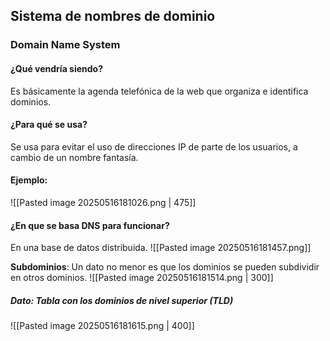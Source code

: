 ## Sistema de nombres de dominio
### Domain Name System

#### ¿Qué vendría siendo?
Es básicamente la agenda telefónica de la web que organiza e identifica dominios.
#### ¿Para qué se usa?
Se usa para evitar el uso de direcciones IP de parte de los usuarios, a cambio de un nombre fantasía.

#### Ejemplo:
![[Pasted image 20250516181026.png | 475]]
#### ¿En que se basa DNS para funcionar?
En una base de datos distribuida.
![[Pasted image 20250516181457.png]]

**Subdominios**: Un dato no menor es que los dominios se pueden subdividir en otros dominios.
![[Pasted image 20250516181514.png | 300]]
##### Dato: Tabla con los dominios de nivel superior (TLD)
![[Pasted image 20250516181615.png | 400]]